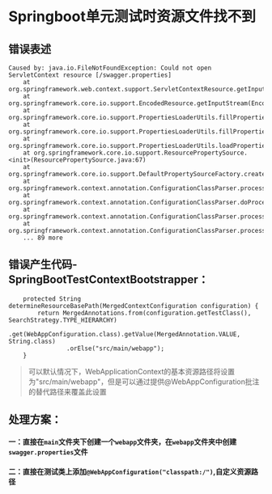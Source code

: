 # Springboot单元测试时资源文件找不到



## 错误表述
```
Caused by: java.io.FileNotFoundException: Could not open ServletContext resource [/swagger.properties]
	at org.springframework.web.context.support.ServletContextResource.getInputStream(ServletContextResource.java:159)
	at org.springframework.core.io.support.EncodedResource.getInputStream(EncodedResource.java:159)
	at org.springframework.core.io.support.PropertiesLoaderUtils.fillProperties(PropertiesLoaderUtils.java:110)
	at org.springframework.core.io.support.PropertiesLoaderUtils.fillProperties(PropertiesLoaderUtils.java:81)
	at org.springframework.core.io.support.PropertiesLoaderUtils.loadProperties(PropertiesLoaderUtils.java:67)
	at org.springframework.core.io.support.ResourcePropertySource.<init>(ResourcePropertySource.java:67)
	at org.springframework.core.io.support.DefaultPropertySourceFactory.createPropertySource(DefaultPropertySourceFactory.java:37)
	at org.springframework.context.annotation.ConfigurationClassParser.processPropertySource(ConfigurationClassParser.java:463)
	at org.springframework.context.annotation.ConfigurationClassParser.doProcessConfigurationClass(ConfigurationClassParser.java:280)
	at org.springframework.context.annotation.ConfigurationClassParser.processConfigurationClass(ConfigurationClassParser.java:250)
	at org.springframework.context.annotation.ConfigurationClassParser.processImports(ConfigurationClassParser.java:600)
	... 89 more
```

## 错误产生代码-SpringBootTestContextBootstrapper：
```
	protected String determineResourceBasePath(MergedContextConfiguration configuration) {
		return MergedAnnotations.from(configuration.getTestClass(), SearchStrategy.TYPE_HIERARCHY)
				.get(WebAppConfiguration.class).getValue(MergedAnnotation.VALUE, String.class)
				.orElse("src/main/webapp");
	}
```
> 可以默认情况下，WebApplicationContext的基本资源路径将设置为"src/main/webapp"，但是可以通过提供@WebAppConfiguration批注的替代路径来覆盖此设置

## 处理方案：
#### 一：直接在`main`文件夹下创建一个`webapp`文件夹，在`webapp`文件夹中创建`swagger.properties`文件
#### 二：直接在测试类上添加`@WebAppConfiguration("classpath:/")`,自定义资源路径